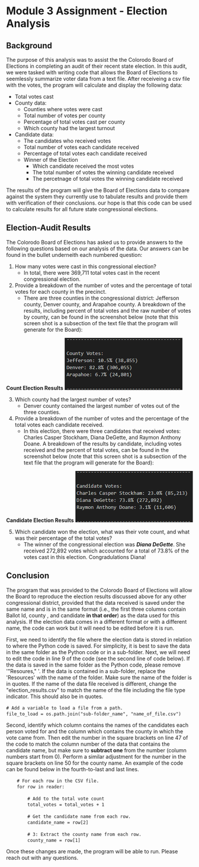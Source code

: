 # Module 3 Assignment - Election Analysis

## Background
The purpose of this analysis was to assist the the Colorodo Board of Elections in completing an audit of their recent state election. In this audit, we were tasked with writing code that allows the Board of Elections to seemlessly summarize voter data from a text file. After receiveing a csv file with the votes, the program will calculate and display the following data:

- Total votes cast
- County data:
	- Counties where votes were cast 
	- Total number of votes per county
	- Percentage of total votes cast per county
	- Which county had the largest turnout
- Candidate data:
	- The candidates who received votes
	- Total number of votes each candidate received
	- Percentage of total votes each candidate received
	- Winner of the Election
		- Which candidate received the most votes
		- The total number of votes the winning candidate received
		- The percetnage of total votes the winning candidate received

The results of the program will give the Board of Elections data to compare against the system they currently use to tabulate results and provide them with verification of their conclusions. our hope is that this code can be used to calculate results for all future state congressional elections. 

## Election-Audit Results
The Colorodo Board of Elections has asked us to provide answers to the following questions based on our analysis of the data. Our answers can be found in the bullet underneith each numbered question:

1. How many votes were cast in this congressional election?
	- In total, there were 369,711 total votes cast in the recent congressional election.
2. Provide a breakdown of the number of votes and the percentage of total votes for each county in the precinct.
	- There are three counties in the congressional district: Jefferson county, Denver county, and Arapahoe county. A breakdown of the results, including percent of total votes and the raw number of votes by county, can be found in the screenshot below (note that this screen shot is a subsection of the text file that the program will generate for the Board):

**Count Election Results**
![Count Election Results](https://github.com/kjminges/Election_Analysis/blob/main/Resources/county_votes.png)

3. Which county had the largest number of votes?
	- Denver county contained the largest number of votes out of the three counties.
4. Provide a breakdown of the number of votes and the percentage of the total votes each candidate received.
	- In this election, there were three candidates that received votes: Charles Casper Stockham, Diana DeGette, and Raymon Anthony Doane. A breakdown of the results by candidate, including votes received and the percent of total votes, can be found in the screenshot below (note that this screen shot is a subsection of the text file that the program will generate for the Board):

**Candidate Election Results**
![Candidate Election Results](https://github.com/kjminges/Election_Analysis/blob/main/Resources/candidate_votes.png)

5. Which candidate won the election, what was their vote count, and what was their percentage of the total votes?
	- The winner of the congressional election was **_Diana DeGette_**. She received 272,892 votes which accounted for a total of 73.8% of the votes cast in this election. Congradulations Diana!

## Conclusion
The program that was provided to the Colorodo Board of Elections will allow the Board to reproduce the election results discussed above for any other congressional district, provided that the data received is saved under the same name and is in the same format (i.e., the first three columns contain Ballot Id, county , and candidate **in that order**) as the data used for this analysis. If the election data comes in a different format or with a different name, the code can work but it will need to be edited before it is run.

First, we need to identify the file where the election data is stored in relation to where the Python code is saved. For simplicity, it is best to save the data in the same folder as the Python code or in a sub-folder. Next, we will need to edit the code in line 9 of the code (see the second line of code below). If the data is saved in the same folder as the Python code, please remove '"Resoures," '. If the data is contained in a sub-folder, replace  the 'Resources' with the name of the folder. Make sure the name of the folder is in quotes. If the name of the data file received is different, change the "election_results.csv" to match the name of the file including the file type indicator. This should also be in quotes. 

```
# Add a variable to load a file from a path.
file_to_load = os.path.join("sub-folder_name", "name_of_file.csv")
```

Second, identify which column contains the  names of the candidates each person voted for and the column which contains the county in which the vote came from. Then edit the number in the square brackets on line 47 of the code to match the column number of the data that contains the candidate name, but make sure to **subtract one** from the number (column numbers start from 0). Perform a similar adjustment for the number in the square brackets on line 50 for the county name. An example of the code can be found below in the fourth-to-last and last lines.

```
    # For each row in the CSV file.
    for row in reader:

        # Add to the total vote count
        total_votes = total_votes + 1

        # Get the candidate name from each row.
        candidate_name = row[2]

        # 3: Extract the county name from each row.
        county_name = row[1]
```

Once these changes are made, the program will be able to run. Please reach out with any questions.  
